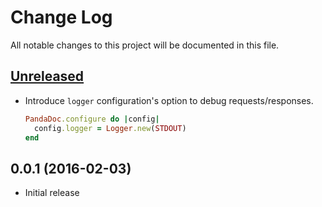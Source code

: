 # Change Log

All notable changes to this project will be documented in this file.

## [Unreleased]

- Introduce `logger` configuration's option to debug requests/responses.

  ```ruby
  PandaDoc.configure do |config|
    config.logger = Logger.new(STDOUT)
  end
  ```

## 0.0.1 (2016-02-03)

- Initial release

[Unreleased]: https://github.com/opti/panda_doc/compare/v0.0.1...HEAD
